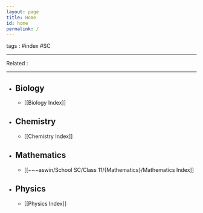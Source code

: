 ```yaml
---
layout: page
title: Home
id: home
permalink: /
---
```

 tags :  #index #SC 
 
---
Related :  

---

- ## Biology
	- [[Biology Index]]
- ## Chemistry
	- [[Chemistry Index]]
- ## Mathematics 
	- [[~~~aswin/School SC/Class 11/{Mathematics}/Mathematics Index]]
- ## Physics
	- [[Physics Index]]